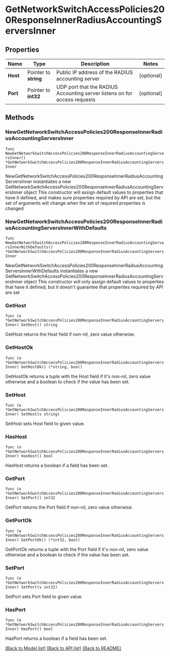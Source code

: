 # GetNetworkSwitchAccessPolicies200ResponseInnerRadiusAccountingServersInner

## Properties

Name | Type | Description | Notes
------------ | ------------- | ------------- | -------------
**Host** | Pointer to **string** | Public IP address of the RADIUS accounting server | [optional] 
**Port** | Pointer to **int32** | UDP port that the RADIUS Accounting server listens on for access requests | [optional] 

## Methods

### NewGetNetworkSwitchAccessPolicies200ResponseInnerRadiusAccountingServersInner

`func NewGetNetworkSwitchAccessPolicies200ResponseInnerRadiusAccountingServersInner() *GetNetworkSwitchAccessPolicies200ResponseInnerRadiusAccountingServersInner`

NewGetNetworkSwitchAccessPolicies200ResponseInnerRadiusAccountingServersInner instantiates a new GetNetworkSwitchAccessPolicies200ResponseInnerRadiusAccountingServersInner object
This constructor will assign default values to properties that have it defined,
and makes sure properties required by API are set, but the set of arguments
will change when the set of required properties is changed

### NewGetNetworkSwitchAccessPolicies200ResponseInnerRadiusAccountingServersInnerWithDefaults

`func NewGetNetworkSwitchAccessPolicies200ResponseInnerRadiusAccountingServersInnerWithDefaults() *GetNetworkSwitchAccessPolicies200ResponseInnerRadiusAccountingServersInner`

NewGetNetworkSwitchAccessPolicies200ResponseInnerRadiusAccountingServersInnerWithDefaults instantiates a new GetNetworkSwitchAccessPolicies200ResponseInnerRadiusAccountingServersInner object
This constructor will only assign default values to properties that have it defined,
but it doesn't guarantee that properties required by API are set

### GetHost

`func (o *GetNetworkSwitchAccessPolicies200ResponseInnerRadiusAccountingServersInner) GetHost() string`

GetHost returns the Host field if non-nil, zero value otherwise.

### GetHostOk

`func (o *GetNetworkSwitchAccessPolicies200ResponseInnerRadiusAccountingServersInner) GetHostOk() (*string, bool)`

GetHostOk returns a tuple with the Host field if it's non-nil, zero value otherwise
and a boolean to check if the value has been set.

### SetHost

`func (o *GetNetworkSwitchAccessPolicies200ResponseInnerRadiusAccountingServersInner) SetHost(v string)`

SetHost sets Host field to given value.

### HasHost

`func (o *GetNetworkSwitchAccessPolicies200ResponseInnerRadiusAccountingServersInner) HasHost() bool`

HasHost returns a boolean if a field has been set.

### GetPort

`func (o *GetNetworkSwitchAccessPolicies200ResponseInnerRadiusAccountingServersInner) GetPort() int32`

GetPort returns the Port field if non-nil, zero value otherwise.

### GetPortOk

`func (o *GetNetworkSwitchAccessPolicies200ResponseInnerRadiusAccountingServersInner) GetPortOk() (*int32, bool)`

GetPortOk returns a tuple with the Port field if it's non-nil, zero value otherwise
and a boolean to check if the value has been set.

### SetPort

`func (o *GetNetworkSwitchAccessPolicies200ResponseInnerRadiusAccountingServersInner) SetPort(v int32)`

SetPort sets Port field to given value.

### HasPort

`func (o *GetNetworkSwitchAccessPolicies200ResponseInnerRadiusAccountingServersInner) HasPort() bool`

HasPort returns a boolean if a field has been set.


[[Back to Model list]](../README.md#documentation-for-models) [[Back to API list]](../README.md#documentation-for-api-endpoints) [[Back to README]](../README.md)


